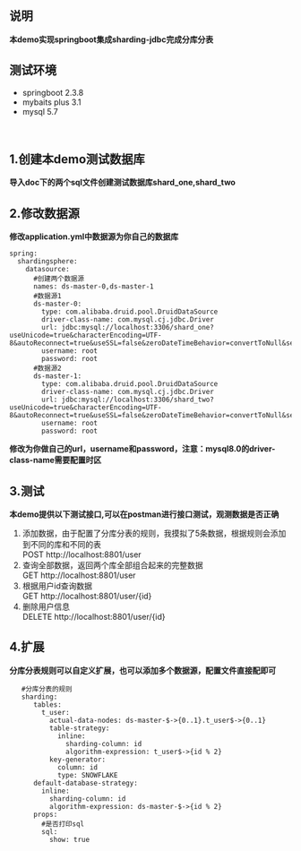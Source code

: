 ## 说明
**本demo实现springboot集成sharding-jdbc完成分库分表**
&nbsp;
## 测试环境
* springboot 2.3.8
* mybaits plus 3.1
* mysql 5.7

&nbsp;
## 1.创建本demo测试数据库
**导入doc下的两个sql文件创建测试数据库shard_one,shard_two**  

## 2.修改数据源
**修改application.yml中数据源为你自己的数据库**  

```properties
spring:
  shardingsphere:
    datasource:
      #创建两个数据源
      names: ds-master-0,ds-master-1
      #数据源1
      ds-master-0:
        type: com.alibaba.druid.pool.DruidDataSource
        driver-class-name: com.mysql.cj.jdbc.Driver
        url: jdbc:mysql://localhost:3306/shard_one?useUnicode=true&characterEncoding=UTF-8&autoReconnect=true&useSSL=false&zeroDateTimeBehavior=convertToNull&serverTimezone=Asia/Shanghai
        username: root
        password: root
      #数据源2
      ds-master-1:
        type: com.alibaba.druid.pool.DruidDataSource
        driver-class-name: com.mysql.cj.jdbc.Driver
        url: jdbc:mysql://localhost:3306/shard_two?useUnicode=true&characterEncoding=UTF-8&autoReconnect=true&useSSL=false&zeroDateTimeBehavior=convertToNull&serverTimezone=Asia/Shanghai
        username: root
        password: root
```
**修改为你做自己的url，username和password，注意：mysql8.0的driver-class-name需要配置时区**

## 3.测试
**本demo提供以下测试接口,可以在postman进行接口测试，观测数据是否正确**

1. 添加数据，由于配置了分库分表的规则，我摸拟了5条数据，根据规则会添加到不同的库和不同的表  
POST http://localhost:8801/user 
2. 查询全部数据，返回两个库全部组合起来的完整数据  
GET http://localhost:8801/user    
3. 根据用户id查询数据   
GET http://localhost:8801/user/{id}
4. 删除用户信息  
DELETE http://localhost:8801/user/{id}

## 4.扩展
**分库分表规则可以自定义扩展，也可以添加多个数据源，配置文件直接配即可**
```properties
   #分库分表的规则
   sharding:
      tables:
        t_user:
          actual-data-nodes: ds-master-$->{0..1}.t_user$->{0..1}
          table-strategy:
            inline:
              sharding-column: id
              algorithm-expression: t_user$->{id % 2}
          key-generator:
            column: id
            type: SNOWFLAKE
      default-database-strategy:
        inline:
          sharding-column: id
          algorithm-expression: ds-master-$->{id % 2}
      props:
        #是否打印sql
        sql:
          show: true
```

